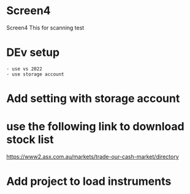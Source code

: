 # Screen4
Screen4
 This for scanning test

# DEv setup
	- use vs 2022
	- use storage account 

# Add setting with storage account


# use the following link to download stock list
https://www2.asx.com.au/markets/trade-our-cash-market/directory

# Add project to load instruments
